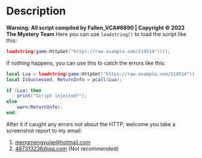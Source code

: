 # Description
**Warning: All script compiled by Fallen_VCA#6890 | Copyright © 2022 The Mystery Team**
Here you can use `loadstring()` to load the script like this:
```lua
loadstring(game:HttpGet("https://raw.example.com/114514"))();
```
If nothing happens, you can use this to catch the errors like this:
```lua
local Lua = loadstring(game:HttpGet("https://raw.example.com/114514"));
local IsSuccessed, ReturnInfo = pcall(Lua);

if (Lua) then
    print("Script injected!");
else
    warn(ReturnInfo);
end;
```
After it if caught any errors not about the HTTP, welcome you take a screenshot report to my email:
1. mengmengyujie@hotmail.com
2. 487313236@qq.com (Not recommended)
